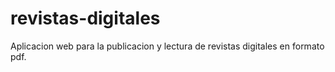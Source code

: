 # revistas-digitales
Aplicacion web para la publicacion y lectura de revistas digitales en formato pdf.
